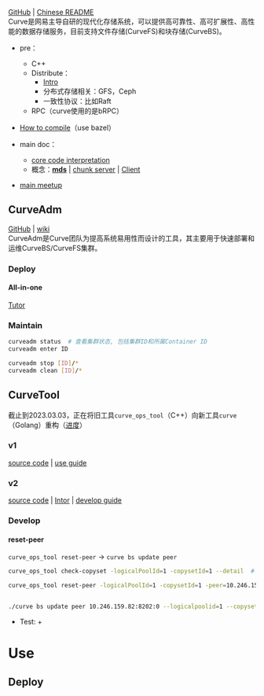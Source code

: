 [GitHub](https://github.com/opencurve/curve) | [Chinese README](https://github.com/opencurve/curve/blob/master/README_cn.md)  
Curve是网易主导自研的现代化存储系统，可以提供高可靠性、高可扩展性、高性能的数据存储服务，目前支持文件存储(CurveFS)和块存储(CurveBS)。

+ pre：
	+ C++
	+ Distribute：
		+ [Intro](https://github.com/zweix123/CS-notes/blob/master/Distributed-System/Introduction.md)
		+ 分布式存储相关：GFS，Ceph
		+ 一致性协议：比如Raft
	+ RPC（curve使用的是bRPC）

+ [How to compile](https://github.com/opencurve/curve/blob/master/docs/cn/build_and_run.md)（use bazel）
+ main doc：
	+ [core code interpretation](https://github.com/opencurve/curve/wiki/Curve%E6%BA%90%E7%A0%81%E5%8F%8A%E6%A0%B8%E5%BF%83%E6%B5%81%E7%A8%8B%E6%B7%B1%E5%BA%A6%E8%A7%A3%E8%AF%BB)
	+ 概念：**[mds](https://github.com/opencurve/curve/blob/master/docs/cn/mds.md)** | [chunk server](https://github.com/opencurve/curve/blob/master/docs/cn/chunkserver_design.md) | [Client](https://github.com/opencurve/curve/blob/master/docs/cn/curve-client.md)
+ [main meetup](https://github.com/opencurve/curve-meetup-slides/tree/main/2020)

## CurveAdm
[GitHub](https://github.com/opencurve/curveadm) | [wiki](https://github.com/opencurve/curveadm/wiki)  
CurveAdm是Curve团队为提高系统易用性而设计的工具，其主要用于快速部署和运维CurveBS/CurveFS集群。

### Deploy

#### All-in-one
[Tutor](https://github.com/opencurve/curve/blob/master/README_cn.md#%E9%83%A8%E7%BD%B2all-in-one%E4%BD%93%E9%AA%8C%E7%8E%AF%E5%A2%83)


### Maintain

```bash
curveadm status  # 查看集群状态, 包括集群ID和所属Container ID
curveadm enter ID

curveadm stop [ID]/*
curveadm clean [ID]/*
```

## CurveTool
截止到2023.03.03，正在将旧工具`curve_ops_tool`（C++）向新工具`curve`（Golang）重构（[进度](https://github.com/opencurve/curve/tree/master/tools-v2#comparison-of-old-and-new-commands)）

### v1
[source code](https://github.com/opencurve/curve/tree/master/src/tools) | [use guide](https://github.com/opencurve/curve/blob/master/docs/cn/curve_ops_tool.md)

### v2
[source code](https://github.com/opencurve/curve/tree/master/tools-v2) | [Intor](https://github.com/opencurve/curve/blob/master/docs/cn/curve%E5%B7%A5%E5%85%B7.md) | [develop guide](https://github.com/opencurve/curve/blob/master/tools-v2/docs/zh/develop.md)




### Develop

#### reset-peer
`curve_ops_tool reset-peer` -> `curve bs update peer`

```bash
curve_ops_tool check-copyset -logicalPoolId=1 -copysetId=1 --detail  # 查看集群状态

curve_ops_tool reset-peer -logicalPoolId=1 -copysetId=1 -peer=10.246.159.82:8202:0 --new_conf=10.246.159.82:8202:0 -max_retry=3 -timeout_ms=100


./curve bs update peer 10.246.159.82:8202:0 --logicalpoolid=1 --copysetid=1 --rpcretrytimes=1 --rpctimeout=10s
```

+ Test:
	+ 

# Use

## Deploy

